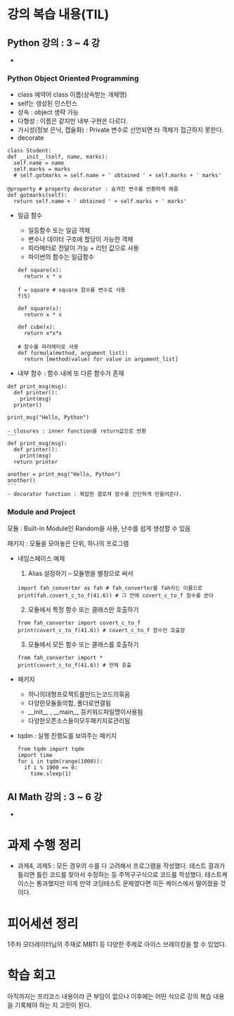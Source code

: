 # 강의 복습 내용(TIL)
## Python 강의 : 3 ~ 4 강


-

### Python Object Oriented Programming

  - class 예약어 class 이름(상속받는 개체명)
  - self는 생성된 인스턴스
  - 상속 : object 생략 가능
  - 다형성 : 이름은 같지만 내부 구현은 다르다.
  - 가시성(정보 은닉, 캡슐화) : Private 변수로 선언되면 타 객체가 접근하지 못한다.
  - decorate
  ``` python3
  class Student:
  def __init__(self, name, marks):
    self.name = name
    self.marks = marks
    # self.gotmarks = self.name + ' obtained ' + self.marks + ' marks'

  @property # property decorator : 숨겨진 변수를 반환하게 해줌
  def gotmarks(self):
    return self.name + ' obtained ' + self.marks + ' marks'
  ```
  - 일급 함수
    - 일등함수 또는 일급 객체
    - 변수나 데이터 구조에 할당이 가능한 객체
    - 파라메터로 전달이 가능 + 리턴 값으로 사용
    - 파이썬의 함수는 일급함수
    ```python3
    def square(x):
      return x * x

    f = square # square 함수를 변수로 사용
    f(5)

    def square(x):
      return x * x

    def cube(x):
      return x*x*x

    # 함수를 파라메터로 사용
    def formula(method, argument_list):
      return [method(value) for value in argument_list]    
    ```

  - 내부 함수 : 함수 내에 또 다른 함수가 존재
  ```python3
  def print_msg(msg):
    def printer():
      print(msg)
    printer()

  print_msg("Hello, Python")
  ```
    - closures : inner function을 return값으로 반환
    ```
    def print_msg(msg):
      def printer():
        print(msg)
      return printer

    another = print_msg("Hello, Python")
    another()    
    ```
    - decorator function : 복잡한 클로져 함수를 간단하게 만들어준다.


### Module and Project

모듈 : Built-in Module인 Random을 사용, 난수를 쉽게 생성할 수 있음

패키지 : 모듈을 모아놓은 단위, 하나의 프로그램

- 네임스페이스 예제

  1. Alias 설정하기 – 모듈명을 별칭으로 써서
  ```python3
  import fah_converter as fah # fah_converter를 fah라는 이름으로
  print(fah.covert_c_to_f(41.6)) # 그 안에 covert_c_to_f 함수를 쓴다
  ```

  2. 모듈에서 특정 함수 또는 클래스만 호출하기
  ```python3
  from fah_converter import covert_c_to_f
  print(covert_c_to_f(41.6)) # covert_c_to_f 함수만 호출함
  ```

  3. 모듈에서 모든 함수 또는 클래스를 호출하기
  ```python3
  from fah_converter import *
  print(covert_c_to_f(41.6)) # 전체 호출
  ```

- 패키지
  - 하나의대형프로젝트를만드는코드의묶음
  - 다양한모듈들의합, 폴더로연결됨
  - \_\_init\_\_ , \_\_main\_\_ 등키워드파일명이사용됨
  - 다양한오픈소스들이모두패키지로관리됨

- tqdm : 실행 진행도를 보여주는 패키지
  ```python3
  from tqdm import tqdm
  import time
  for i in tqdm(range(1000)):
    if i % 1000 == 0:
      time.sleep(1)
  ```
## AI Math 강의 : 3 ~ 6 강
- 


# 과제 수행 정리
- 과제4, 과제5 : 모든 경우의 수를 다 고려해서 프로그램을 작성했다. 테스트 결과가 틀리면 틀린 코드를 찾아서 수정하는 등 주먹구구식으로 코드를 작성했다. 테스트케이스는 통과했지만 이게 만약 코딩테스트 문제였다면 히든 케이스에서 떨어졌을 것이다.


# 피어세션 정리

1주차 모더레이터님의 주재로 MBTI 등 다양한 주제로 아이스 브레이킹을 할 수 있었다.

# 학습 회고

아직까지는 프리코스 내용이라 큰 부담이 없으나 이후에는 어떤 식으로 강의 복습 내용을 기록해야 하는 지 고민이 된다. 

